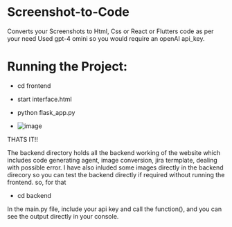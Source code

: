 # Screenshot-to-Code

Converts your Screenshots to Html, Css or React or Flutters code as per your need
Used gpt-4 omini so you would require an openAI api_key.

# Running the Project:
- cd frontend
- start interface.html
- python flask_app.py

- ![image](https://github.com/MohsinAliIrfan/Screenshot-to-Code/assets/80330344/fab440b4-0485-403c-b2e3-21b6d56a5c95)


THATS IT!!

The backend directory holds all the backend working of the website which includes code generating agent, image conversion, jira termplate, dealing with possible error.
I have also inluded some images directly in the backend direcory so you can test the backend directly if required without running the frontend.
so, for that
- cd backend

In the main.py file, include your api key and call the function(), and you can see the output directly in your console.
